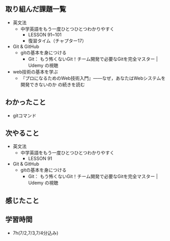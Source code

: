 ## 取り組んだ課題一覧
- 英文法
  - 中学英語をもう一度ひとつひとつわかりやすく
    - LESSON 91~101
    - 復習タイム（チャプター17）
- Git & GitHub
  - gitの基本を身につける
     - Git： もう怖くないGit！チーム開発で必要なGitを完全マスター | Udemy の視聴
- web技術の基本を学ぶ
    - 『プロになるためのWeb技術入門』――なぜ，あなたはWebシステムを開発できないのか の続きを読む
## わかったこと
- gitコマンド
## 次やること
- 英文法
  - 中学英語をもう一度ひとつひとつわかりやすく
    - LESSON 91
- Git & GitHub
  - gitの基本を身につける
     - Git： もう怖くないGit！チーム開発で必要なGitを完全マスター | Udemy の視聴
## 感じたこと

## 学習時間
- 7h(7/2,7/3,7/4分込み)